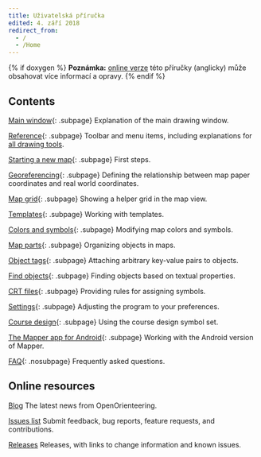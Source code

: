 ```yaml
---
title: Uživatelská příručka
edited: 4. září 2018
redirect_from:
  - /
  - /Home
---
```


{% if doxygen %}
**Poznámka:** [online verze](https://www.openorienteering.org/mapper-manual/) této příručky (anglicky) může obsahovat více informací a opravy.
{% endif %}

## Contents

[Main window](main_window.md){: .subpage}
Explanation of the main drawing window.

[Reference](reference.md){: .subpage}
Toolbar and menu items, including explanations for [all drawing tools](toolbars.md#drawing-toolbar).

[Starting a new map](new_map.md){: .subpage}
First steps.

[Georeferencing](georeferencing.md){: .subpage}
Defining the relationship between map paper coordinates and real world coordinates.

[Map grid](grid.md){: .subpage}
Showing a helper grid in the map view.

[Templates](templates-index.md){: .subpage}
Working with templates.

[Colors and symbols](colors_symbols.md){: .subpage}
Modifying map colors and symbols.

[Map parts](map_parts.md){: .subpage}
Organizing objects in maps.

[Object tags](object_tags.md){: .subpage}
Attaching arbitrary key-value pairs to objects.

[Find objects](find_objects.md){: .subpage}
Finding objects based on textual properties.

[CRT files](crt_files.md){: .subpage}
Providing rules for assigning symbols.

[Settings](settings.md){: .subpage}
Adjusting the program to your preferences.

[Course design](course_design.md){: .subpage}
Using the course design symbol set.

[The Mapper app for Android](android-app.md){: .subpage}
Working with the Android version of Mapper.

[FAQ](faq.md){: .nosubpage}
Frequently asked questions.


## Online resources

[Blog](https://www.openorienteering.org/)
The latest news from OpenOrienteering.

[Issues list](https://github.com/OpenOrienteering/mapper/issues)
Submit feedback, bug reports, feature requests, and contributions.

[Releases](https://github.com/OpenOrienteering/mapper/releases)
Releases, with links to change information and known issues.
